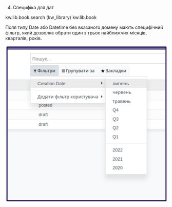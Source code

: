 4. Специфіка для дат

<record id="kw_lib_book_search" model="ir.ui.view">
   <field name="name">kw.lib.book.search (kw_library)</field>
   <field name="model">kw.lib.book</field>
   <field name="arch" type="xml">
       <search>
           <filter name="filter_create_date" date="create_date" string="Creation Date"/>
       </search>
   </field>
</record>

Поля типу Date або Datetime без вказаного домену мають специфічний фільтр,
який дозволяє обрати один з трьох найближчих місяців, кварталів, років.

![img_4.png](img_4.png)
